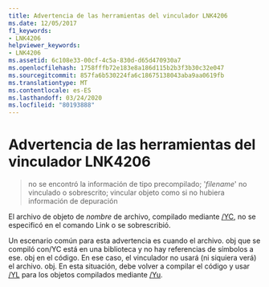 ```yaml
---
title: Advertencia de las herramientas del vinculador LNK4206
ms.date: 12/05/2017
f1_keywords:
- LNK4206
helpviewer_keywords:
- LNK4206
ms.assetid: 6c108e33-00cf-4c5a-830d-d65d470930a7
ms.openlocfilehash: 1758fffb72e183e8a186d115b2b3f3b30c32e047
ms.sourcegitcommit: 857fa6b530224fa6c18675138043aba9aa0619fb
ms.translationtype: MT
ms.contentlocale: es-ES
ms.lasthandoff: 03/24/2020
ms.locfileid: "80193888"
---
```

# <a name="linker-tools-warning-lnk4206"></a>Advertencia de las herramientas del vinculador LNK4206

> no se encontró la información de tipo precompilado; '*filename*' no vinculado o sobrescrito; vincular objeto como si no hubiera información de depuración

El archivo de objeto de *nombre* de archivo, compilado mediante [/YC](../../build/reference/yc-create-precompiled-header-file.md), no se especificó en el comando Link o se sobrescribió.

Un escenario común para esta advertencia es cuando el archivo. obj que se compiló con/YC está en una biblioteca y no hay referencias de símbolos a ese. obj en el código.  En ese caso, el vinculador no usará (ni siquiera verá) el archivo. obj.  En esta situación, debe volver a compilar el código y usar [/YL](../../build/reference/yl-inject-pch-reference-for-debug-library.md) para los objetos compilados mediante [/Yu](../../build/reference/yu-use-precompiled-header-file.md).
